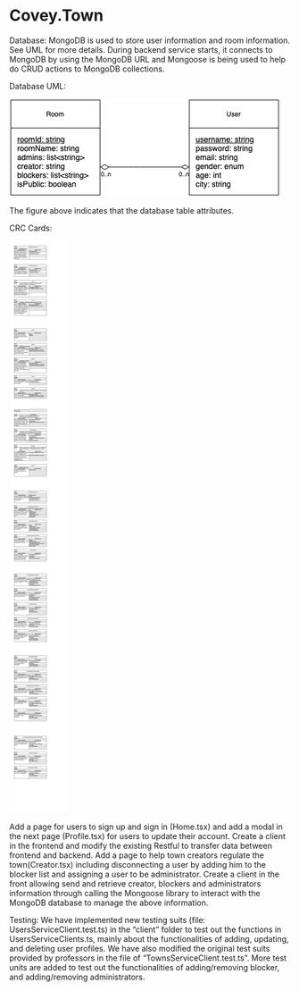 # Covey.Town

Database: 
MongoDB is used to store user information and room information. See UML for more details. During backend service starts, it connects to MongoDB by using the MongoDB URL and Mongoose is being used to help do CRUD actions to MongoDB collections.

Database UML:


![Database UML](coveyTown_uml.png)

The figure above indicates that the database table attributes.

CRC Cards:

![CRC](CRC_.png)

Add a page for users to sign up and sign in (Home.tsx) and add a modal in the next page (Profile.tsx) for users to update their account. Create a client in the frontend and modify the existing Restful to transfer data between frontend and backend.
Add a page to help town creators regulate the town(Creator.tsx) including disconnecting a user by adding him to the blocker list and assigning a user to be administrator. Create a client in the front allowing send and retrieve creator, blockers and administrators information through calling the Mongoose library to interact with the MongoDB database to manage the above information.

Testing:
We have implemented new testing suits (file: UsersServiceClient.test.ts) in the “client” folder to test out the functions in UsersServiceClients.ts, mainly about the functionalities of adding, updating, and deleting user profiles. We have also modified the original test suits provided by professors in the file of “TownsServiceClient.test.ts”. More test units are added to test out the functionalities of adding/removing blocker, and adding/removing administrators.

